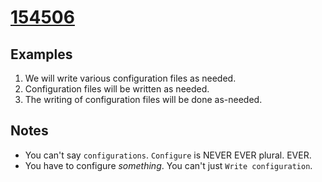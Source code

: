 # [154506](https://ell.stackexchange.com/questions/154506/)

## Examples

1. We will write various configuration files as needed.
2. Configuration files will be written as needed.
3. The writing of configuration files will be done as-needed.



## Notes

- You can't say `configurations`. `Configure` is NEVER EVER plural. EVER.
- You have to configure *something*. You can't just `Write configuration`.
